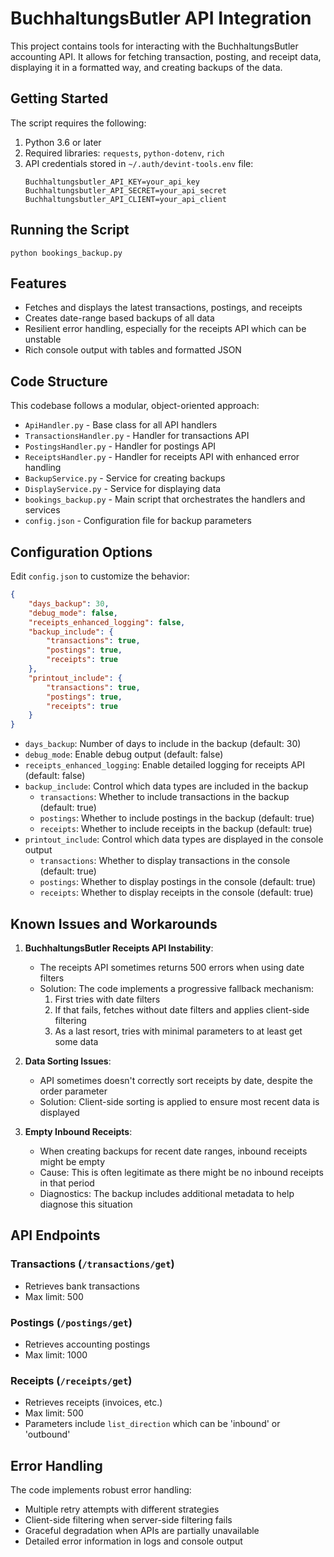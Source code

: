 # BuchhaltungsButler API Integration

This project contains tools for interacting with the BuchhaltungsButler accounting API. It allows for fetching transaction, posting, and receipt data, displaying it in a formatted way, and creating backups of the data.

## Getting Started

The script requires the following:

1. Python 3.6 or later
2. Required libraries: `requests`, `python-dotenv`, `rich`
3. API credentials stored in `~/.auth/devint-tools.env` file:
   ```
   Buchhaltungsbutler_API_KEY=your_api_key
   Buchhaltungsbutler_API_SECRET=your_api_secret
   Buchhaltungsbutler_API_CLIENT=your_api_client
   ```

## Running the Script

```
python bookings_backup.py
```

## Features

- Fetches and displays the latest transactions, postings, and receipts
- Creates date-range based backups of all data
- Resilient error handling, especially for the receipts API which can be unstable
- Rich console output with tables and formatted JSON

## Code Structure

This codebase follows a modular, object-oriented approach:

- `ApiHandler.py` - Base class for all API handlers
- `TransactionsHandler.py` - Handler for transactions API
- `PostingsHandler.py` - Handler for postings API
- `ReceiptsHandler.py` - Handler for receipts API with enhanced error handling
- `BackupService.py` - Service for creating backups
- `DisplayService.py` - Service for displaying data
- `bookings_backup.py` - Main script that orchestrates the handlers and services
- `config.json` - Configuration file for backup parameters

## Configuration Options

Edit `config.json` to customize the behavior:
```json
{
    "days_backup": 30,
    "debug_mode": false,
    "receipts_enhanced_logging": false,
    "backup_include": {
        "transactions": true,
        "postings": true,
        "receipts": true
    },
    "printout_include": {
        "transactions": true,
        "postings": true,
        "receipts": true
    }
}
```

- `days_backup`: Number of days to include in the backup (default: 30)
- `debug_mode`: Enable debug output (default: false)
- `receipts_enhanced_logging`: Enable detailed logging for receipts API (default: false)
- `backup_include`: Control which data types are included in the backup
  - `transactions`: Whether to include transactions in the backup (default: true)
  - `postings`: Whether to include postings in the backup (default: true)
  - `receipts`: Whether to include receipts in the backup (default: true)
- `printout_include`: Control which data types are displayed in the console output
  - `transactions`: Whether to display transactions in the console (default: true)
  - `postings`: Whether to display postings in the console (default: true)
  - `receipts`: Whether to display receipts in the console (default: true)

## Known Issues and Workarounds

1. **BuchhaltungsButler Receipts API Instability**: 
   - The receipts API sometimes returns 500 errors when using date filters
   - Solution: The code implements a progressive fallback mechanism:
     1. First tries with date filters
     2. If that fails, fetches without date filters and applies client-side filtering
     3. As a last resort, tries with minimal parameters to at least get some data
   
2. **Data Sorting Issues**:
   - API sometimes doesn't correctly sort receipts by date, despite the order parameter
   - Solution: Client-side sorting is applied to ensure most recent data is displayed

3. **Empty Inbound Receipts**:
   - When creating backups for recent date ranges, inbound receipts might be empty
   - Cause: This is often legitimate as there might be no inbound receipts in that period
   - Diagnostics: The backup includes additional metadata to help diagnose this situation

## API Endpoints

### Transactions (`/transactions/get`)
- Retrieves bank transactions
- Max limit: 500

### Postings (`/postings/get`)
- Retrieves accounting postings
- Max limit: 1000

### Receipts (`/receipts/get`)
- Retrieves receipts (invoices, etc.)
- Max limit: 500
- Parameters include `list_direction` which can be 'inbound' or 'outbound'

## Error Handling

The code implements robust error handling:
- Multiple retry attempts with different strategies
- Client-side filtering when server-side filtering fails
- Graceful degradation when APIs are partially unavailable
- Detailed error information in logs and console output